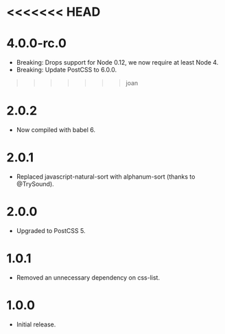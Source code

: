 <<<<<<< HEAD
=======
# 4.0.0-rc.0

* Breaking: Drops support for Node 0.12, we now require at least Node 4.
* Breaking: Update PostCSS to 6.0.0.

>>>>>>> joan
# 2.0.2

* Now compiled with babel 6.

# 2.0.1

* Replaced javascript-natural-sort with alphanum-sort (thanks to @TrySound).

# 2.0.0

* Upgraded to PostCSS 5.

# 1.0.1

* Removed an unnecessary dependency on css-list.

# 1.0.0

* Initial release.
